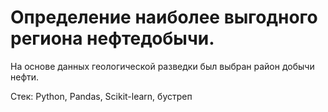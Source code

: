 # Определение наиболее выгодного региона нефтедобычи. 

На основе данных геологической разведки был выбран район добычи нефти. 

Стек: Python, Pandas, Scikit-learn, бустреп